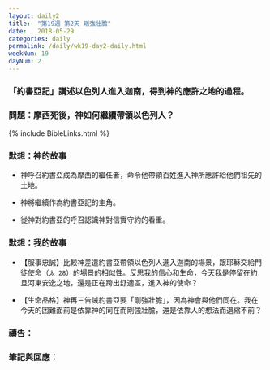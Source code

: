```yaml
---
layout: daily2
title:  "第19週 第2天 剛強壯膽"
date:   2018-05-29
categories: daily
permalink: /daily/wk19-day2-daily.html
weekNum: 19
dayNum: 2
---
```


### 「約書亞記」講述以色列人進入迦南，得到神的應許之地的過程。

### 問題：摩西死後，神如何繼續帶領以色列人？

{% include BibleLinks.html %}

### 默想：神的故事 
+ 神呼召約書亞成為摩西的繼任者，命令他帶領百姓進入神所應許給他們祖先的土地。

+ 神將繼續作為約書亞記的主角。

+ 從神對約書亞的呼召認識神對信實守約的看重。

### 默想：我的故事 
+ 【服事忠誠】比較神差遣約書亞帶領以色列人進入迦南的場景，跟耶穌交給門徒使命（`太 28`）的場景的相似性。反思我的信心和生命，今天我是停留在約旦河東安逸之地，還是正在跨出舒適區，進入神的使命？

+ 【生命品格】神再三告誡約書亞要「剛強壯膽」，因為神會與他們同在。我在今天的困難面前是依靠神的同在而剛強壯膽，還是依靠人的想法而退縮不前？ 

### 禱告：

### 筆記與回應：
